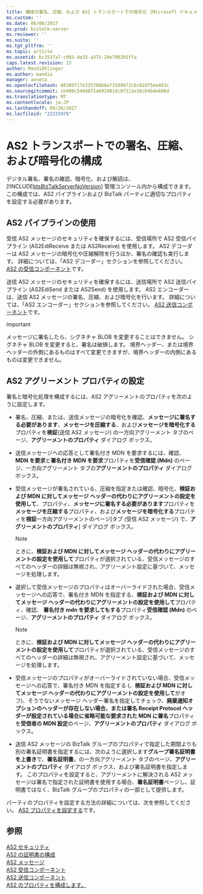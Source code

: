 ```yaml
---
title: 構成の署名、圧縮、および AS2 トランスポートでの暗号化 |Microsoft ドキュメント
ms.custom: ''
ms.date: 06/08/2017
ms.prod: biztalk-server
ms.reviewer: ''
ms.suite: ''
ms.tgt_pltfrm: ''
ms.topic: article
ms.assetid: bc3537a7-c065-4a33-a375-29e7902b5ffa
caps.latest.revision: 15
author: MandiOhlinger
ms.author: mandia
manager: anneta
ms.openlocfilehash: 88309f17e335708b6e73109972c6c02d75ee483c
ms.sourcegitcommit: cb908c540d8f1a692d01dc8f313e16cb4b4e696d
ms.translationtype: MT
ms.contentlocale: ja-JP
ms.lasthandoff: 09/20/2017
ms.locfileid: "22233978"
---
```

# <a name="configuring-signing-compression-and-encryption-in-as2-transport"></a>AS2 トランスポートでの署名、圧縮、および暗号化の構成
デジタル署名、署名の確認、暗号化、および解読は、[!INCLUDE[btsBizTalkServerNoVersion](../includes/btsbiztalkservernoversion-md.md)] 管理コンソール内から構成できます。 この構成では、AS2 パイプラインおよび BizTalk パーティに適切なプロパティを設定する必要があります。  
  
## <a name="using-as2-pipelines"></a>AS2 パイプラインの使用  
 受信 AS2 メッセージのセキュリティを確保するには、受信場所で AS2 受信パイプライン (AS2EdiReceive または AS2Receive) を使用します。 AS2 デコーダーは AS2 メッセージの暗号化や圧縮解除を行うほか、署名の確認も実行します。 詳細については、「AS2 デコーダー」セクションを参照してください。 [AS2 の受信コンポーネント](../core/as2-receive-components.md)です。  
  
 送信 AS2 メッセージのセキュリティを確保するには、送信場所で AS2 送信パイプライン (AS2EdiSend または AS2Send) を使用します。 AS2 エンコーダーは、送信 AS2 メッセージの署名、圧縮、および暗号化を行います。 詳細については、「AS2 エンコーダー」セクションを参照してください。 [AS2 送信コンポーネント](../core/as2-send-components.md)です。  
  
> [!IMPORTANT]
>  メッセージに署名したら、シグネチャ BLOB を変更することはできません。 シグネチャ BLOB を変更すると、署名は破損します。 境界ヘッダー、または境界ヘッダーの外側にあるものはすべて変更できますが、境界ヘッダーの内側にあるものは変更できません。  
  
## <a name="setting-as2-agreement-properties"></a>AS2 アグリーメント プロパティの設定  
 署名と暗号化処理を構成するには、AS2 アグリーメントのプロパティを次のように設定します。  
  
-   署名、圧縮、または、送信メッセージの暗号化を確認、**メッセージに署名する必要があります**、**メッセージを圧縮する**、および**メッセージを暗号化する**プロパティを**検証**(送信 AS2 メッセージ) の一方向アグリーメント タブのページ、**アグリーメントのプロパティ** ダイアログ ボックス。  
  
-   送信メッセージへの応答として署名付き MDN を要求するには、確認、 **MDN を要求**と**署名付き MDN を要求**プロパティを**受信確認 (Mdn)** のページ、一方向アグリーメント タブの**アグリーメントのプロパティ** ダイアログ ボックス。  
  
-   受信メッセージが署名されている、圧縮を指定または確認、暗号化、**検証および MDN に対してメッセージ ヘッダーの代わりにアグリーメントの設定を使用して**、プロパティ、**メッセージに署名する必要があります**プロパティを**メッセージを圧縮する**プロパティ、および**メッセージを暗号化する**プロパティを**検証**一方向アグリーメントのページ[タブ (受信 AS2 メッセージ) で、**アグリーメントのプロパティ**] ダイアログ ボックス。  
  
    > [!NOTE]
    >  ときに、**検証および MDN に対してメッセージ ヘッダーの代わりにアグリーメントの設定を使用して**プロパティが選択されている、受信メッセージのすべてのヘッダーの詳細は無視され、アグリーメント設定に基づいて、メッセージを処理します。  
  
-   選択して受信メッセージのプロパティはオーバーライドされた場合、受信メッセージへの応答で、署名付き MDN を指定する、**検証および MDN に対してメッセージ ヘッダーの代わりにアグリーメントの設定を使用して**プロパティ、確認、 **署名付き mdn を要求してもする**プロパティ**受信確認 (Mdn)** のページ、**アグリーメントのプロパティ** ダイアログ ボックス。  
  
    > [!NOTE]
    >  ときに、**検証および MDN に対してメッセージ ヘッダーの代わりにアグリーメントの設定を使用して**プロパティが選択されている、受信メッセージのすべてのヘッダーの詳細は無視され、アグリーメント設定に基づいて、メッセージを処理します。  
  
-   受信メッセージのプロパティがオーバーライドされていない場合、受信メッセージへの応答で、署名付き MDN を指定する (、**検証および MDN に対してメッセージ ヘッダーの代わりにアグリーメントの設定を使用して**がオフ)、そうでないメッセージ ヘッダー署名を指定してチェック、**廃棄通知オプションのヘッダーが存在しない場合、または署名 Receipt Protocol ヘッダーが設定されている場合に省略可能な要求された MDN に署名**プロパティを**受信者の MDN 設定**のページ、**アグリーメントのプロパティ** ダイアログ ボックス。  
  
-   送信 AS2 メッセージの BizTalk グループのプロパティで指定した期間よりも別の署名証明書を指定するには、次のように選択します**グループ署名証明書を上書き**で、**署名証明書**。の一方向アグリーメント タブのページ、**アグリーメントのプロパティ** ダイアログ ボックス、および署名証明書を指定します。 このプロパティを設定すると、アグリーメントに解決される AS2 メッセージは署名で指定された証明書を使用する場合、**署名証明書**ページし、証明書ではなく、BizTalk グループのプロパティの一部として提供します。  
  
 パーティのプロパティを設定する方法の詳細については、次を参照してください。 [AS2 プロパティを設定する](../core/configuring-as2-properties.md)です。  
  
## <a name="see-also"></a>参照  
 [AS2 セキュリティ](../core/as2-security.md)   
 [AS2 の証明書の構成](../core/configuring-certificates-for-as2.md)   
 [AS2 メッセージ](../core/as2-messages.md)   
 [AS2 受信コンポーネント](../core/as2-receive-components.md)   
 [AS2 送信コンポーネント](../core/as2-send-components.md)   
 [AS2 のプロパティを構成します。](../core/configuring-as2-properties.md)